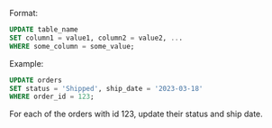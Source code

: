 Format:

```sql
UPDATE table_name
SET column1 = value1, column2 = value2, ...
WHERE some_column = some_value;
```

Example:

```sql
UPDATE orders
SET status = 'Shipped', ship_date = '2023-03-18'
WHERE order_id = 123;
```

For each of the orders with id 123, update their status and ship date.